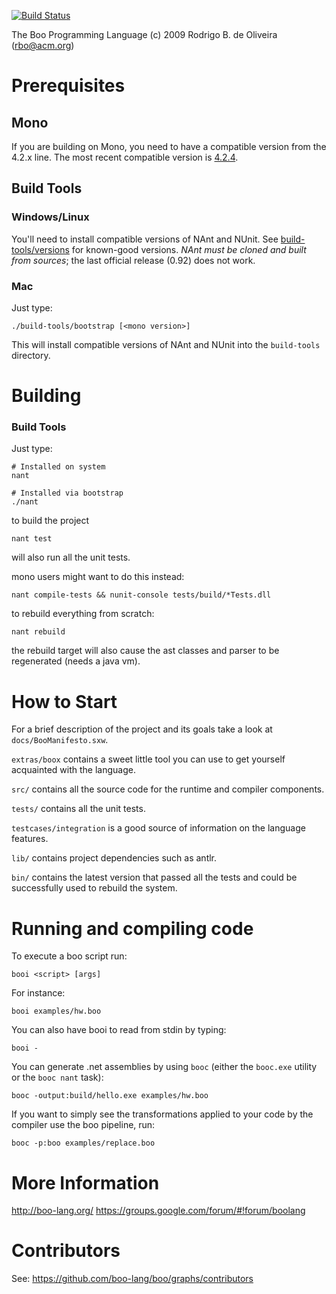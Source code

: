 [![Build Status](https://travis-ci.org/boo-lang/boo.png?branch=master)](https://travis-ci.org/boo-lang/boo)

The Boo Programming Language (c) 2009 Rodrigo B. de Oliveira (rbo@acm.org)

Prerequisites
=============

## Mono

If you are building on Mono, you need to have a compatible version from the 4.2.x line. The most recent compatible version is [4.2.4](https://download.mono-project.com/archive/4.2.4/).

## Build Tools

### Windows/Linux
You'll need to install compatible versions of NAnt and NUnit. See [build-tools/versions](build-tools/versions) for known-good versions. _NAnt must be cloned and built from sources_; the last official release (0.92) does not work.

### Mac
Just type:

```
./build-tools/bootstrap [<mono version>]
```

This will install compatible versions of NAnt and NUnit into the ```build-tools``` directory.

Building
========

### Build Tools

Just type:
	
	# Installed on system
	nant

	# Installed via bootstrap
	./nant
	
to build the project

	nant test
	
will also run all the unit tests.

mono users might want to do this instead:

	nant compile-tests && nunit-console tests/build/*Tests.dll	

to rebuild everything from scratch:

	nant rebuild
	
the rebuild target will also cause the ast classes and parser
to be regenerated (needs a java vm).

How to Start
============

For a brief description of the project and its goals
take a look at `docs/BooManifesto.sxw`.

`extras/boox` contains a sweet little tool you can use
to get yourself acquainted with the language.

`src/` contains all the source code for the runtime and
compiler components.

`tests/` contains all the unit tests.

`testcases/integration` is a good source of information
on the language features.

`lib/` contains project dependencies such as antlr.

`bin/` contains the latest version that passed all the tests
and could be successfully used to rebuild the system.

Running and compiling code
==========================

To execute a boo script run:

	booi <script> [args]
	
For instance:

	booi examples/hw.boo	
	
You can also have booi to read from stdin by typing:

	booi -
	
You can generate .net assemblies by using `booc` (either
the `booc.exe` utility or the `booc nant` task):

	booc -output:build/hello.exe examples/hw.boo	
	
If you want to simply see the transformations applied to
your code by the compiler use the boo pipeline, run:

	booc -p:boo examples/replace.boo	
	
More Information
================

http://boo-lang.org/
https://groups.google.com/forum/#!forum/boolang

Contributors
============

See: https://github.com/boo-lang/boo/graphs/contributors


